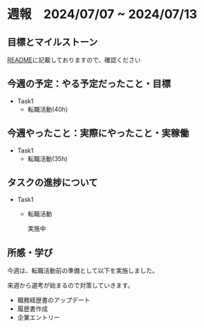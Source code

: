 # 週報　2024/07/07 ~ 2024/07/13

## 目標とマイルストーン
[README](https://github.com/Aki158/weekly-report/blob/main/README.md)に記載しておりますので、確認ください

## 今週の予定：やる予定だったこと・目標

- Task1
    - 転職活動(40h)

## 今週やったこと：実際にやったこと・実稼働

- Task1
    - 転職活動(35h)

## タスクの進捗について

- Task1
    - 転職活動

        実施中

## 所感・学び

今週は、転職活動前の準備として以下を実施しました。

来週から選考が始まるので対策していきます。

- 職務経歴書のアップデート
- 履歴書作成
- 企業エントリー
